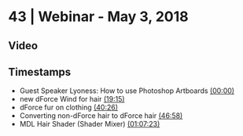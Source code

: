 # 43 | Webinar - May 3, 2018
## Video
<div class="responsive-container"><div id="player"></div></div>
<script>
      var tag = document.createElement('script');
      tag.src = "https://www.youtube.com/iframe_api";
      var firstScriptTag = document.getElementsByTagName('script')[0];
      firstScriptTag.parentNode.insertBefore(tag, firstScriptTag);
      var player;
      function onYouTubeIframeAPIReady() {
        player = new YT.Player('player', {
          videoId: 'SjmMDMrx6No',
        });
      }
    
    function setCurrentTime(slideNum) {
    var object = [0, 1155, 2426, 2818, 4043]
    player.seekTo(object[slideNum]);
  }
</script>
    
## Timestamps
* Guest Speaker Lyoness: How to use Photoshop Artboards <a href="javascript:void(0);" onclick="setCurrentTime(0)">(00:00)</a>
* new dForce Wind for hair <a href="javascript:void(0);" onclick="setCurrentTime(1)">(19:15)</a>
* dForce fur on clothing <a href="javascript:void(0);" onclick="setCurrentTime(2)">(40:26)</a>
* Converting non-dForce hair to dForce hair <a href="javascript:void(0);" onclick="setCurrentTime(3)">(46:58)</a>
* MDL Hair Shader (Shader Mixer) <a href="javascript:void(0);" onclick="setCurrentTime(4)">(01:07:23)</a>

